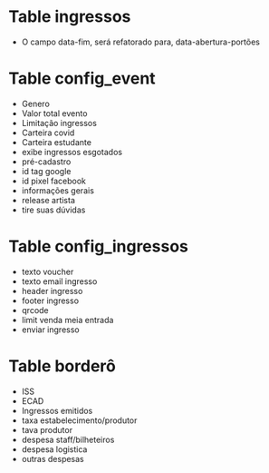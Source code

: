 # Table ingressos
- O campo data-fim, será refatorado para, data-abertura-portões


# Table config_event
- Genero
- Valor total evento
- Limitação ingressos
- Carteira covid
- Carteira estudante
- exibe ingressos esgotados
- pré-cadastro
- id tag google
- id pixel facebook
- informações gerais
- release artista
- tire suas dúvidas

# Table config_ingressos

- texto voucher
- texto email ingresso
- header ingresso
- footer ingresso
- qrcode
- limit venda meia entrada
- enviar ingresso


# Table borderô

- ISS
- ECAD
- Ingressos emitidos
- taxa estabelecimento/produtor
- tava produtor
- despesa staff/bilheteiros
- despesa logistica
- outras despesas
